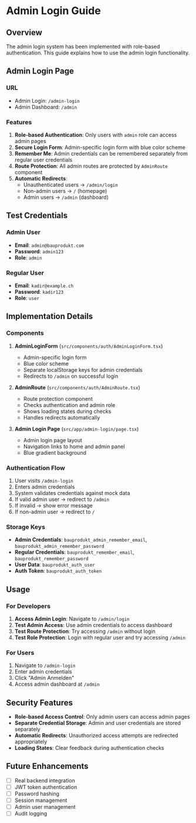 # Admin Login Guide

## Overview

The admin login system has been implemented with role-based authentication. This guide explains how to use the admin login functionality.

## Admin Login Page

### URL
- Admin Login: `/admin-login`
- Admin Dashboard: `/admin`

### Features

1. **Role-based Authentication**: Only users with `admin` role can access admin pages
2. **Secure Login Form**: Admin-specific login form with blue color scheme
3. **Remember Me**: Admin credentials can be remembered separately from regular user credentials
4. **Route Protection**: All admin routes are protected by `AdminRoute` component
5. **Automatic Redirects**: 
   - Unauthenticated users → `/admin/login`
   - Non-admin users → `/` (homepage)
   - Admin users → `/admin` (dashboard)

## Test Credentials

### Admin User
- **Email**: `admin@bauprodukt.com`
- **Password**: `admin123`
- **Role**: `admin`

### Regular User
- **Email**: `kadir@example.ch`
- **Password**: `kadir123`
- **Role**: `user`

## Implementation Details

### Components

1. **AdminLoginForm** (`src/components/auth/AdminLoginForm.tsx`)
   - Admin-specific login form
   - Blue color scheme
   - Separate localStorage keys for admin credentials
   - Redirects to `/admin` on successful login

2. **AdminRoute** (`src/components/auth/AdminRoute.tsx`)
   - Route protection component
   - Checks authentication and admin role
   - Shows loading states during checks
   - Handles redirects automatically

3. **Admin Login Page** (`src/app/admin-login/page.tsx`)
   - Admin login page layout
   - Navigation links to home and admin panel
   - Blue gradient background

### Authentication Flow

1. User visits `/admin-login`
2. Enters admin credentials
3. System validates credentials against mock data
4. If valid admin user → redirect to `/admin`
5. If invalid → show error message
6. If non-admin user → redirect to `/`

### Storage Keys

- **Admin Credentials**: `bauprodukt_admin_remember_email`, `bauprodukt_admin_remember_password`
- **Regular Credentials**: `bauprodukt_remember_email`, `bauprodukt_remember_password`
- **User Data**: `bauprodukt_auth_user`
- **Auth Token**: `bauprodukt_auth_token`

## Usage

### For Developers

1. **Access Admin Login**: Navigate to `/admin/login`
2. **Test Admin Access**: Use admin credentials to access dashboard
3. **Test Route Protection**: Try accessing `/admin` without login
4. **Test Role Protection**: Login with regular user and try accessing `/admin`

### For Users

1. Navigate to `/admin-login`
2. Enter admin credentials
3. Click "Admin Anmelden"
4. Access admin dashboard at `/admin`

## Security Features

- **Role-based Access Control**: Only admin users can access admin pages
- **Separate Credential Storage**: Admin and user credentials are stored separately
- **Automatic Redirects**: Unauthorized access attempts are redirected appropriately
- **Loading States**: Clear feedback during authentication checks

## Future Enhancements

- [ ] Real backend integration
- [ ] JWT token authentication
- [ ] Password hashing
- [ ] Session management
- [ ] Admin user management
- [ ] Audit logging
